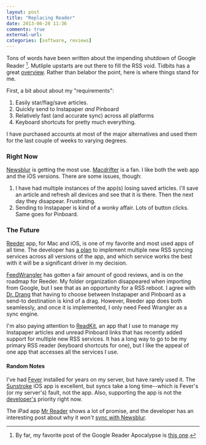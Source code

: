 ```yaml
---
layout: post  
title: "Replacing Reader"  
date: 2013-06-28 11:36  
comments: true  
external-url:  
categories: [software, reviews]  
---
```


Tons of words have been written about the impending shutdown of Google Reader [^1]. Mutliple upstarts are out there to fill the RSS void. Tidbits has a great [overview][tb]. Rather than belabor the point, here is where things stand for me.

First, a bit about about my "requirements":

1. Easily star/flag/save articles.
2. Quickly send to Instapaper *and* Pinboard
3. Relatively fast (and accurate sync) across all platforms
4. Keyboard shortcuts for pretty much everything.

I have purchased accounts at most of the major alternatives and used them for the last couple of weeks to varying degrees.

### Right Now ###

[Newsblur][nb] is getting the most use. [Macdrifter][md] is a fan. I like both the web app and the iOS versions. There are some issues, though:

1. I have had multiple instances of the app(s) losing saved articles. I'll save an article and refresh all devices and see that it is there. Then the next day they disappear. Frustrating.
2. Sending to Instapaper is kind of a wonky affair. Lots of button clicks. Same goes for Pinboard.


### The Future ###

[Reeder][r1] app, for Mac and iOS, is one of my favorite and most used apps of all time. The developer has [a plan][r2] to implement multiple new RSS syncing services across all versions of the app, and which service works the best with it will be a significant driver in my decision.

[FeedWrangler][fw] has gotten a fair amount of good reviews, and is on the roadmap for Reeder. My folder organization disappeared when importing from Google, but I see that as an opportunity for a RSS reboot. I agree with [Dr. Drang][dd] that having to choose between Instapaper and Pinboard as a send-to destination is kind of a drag. However, Reeder app does both seamlessly, and once it is implemented, I only need Feed Wrangler as a sync engine.

I'm also paying attention to [ReadKit][rk], an app that I use to manage my Instapaper articles and unread Pinboard links that has recently added support for multiple new RSS services. It has a long way to go to be my primary RSS reader (keyboard shortcuts for one), but I like the appeal of one app that accesses all the services I use. 


#### Random Notes ####

I've had [Fever][fv] installed for years on my server, but have rarely used it. The [Sunstroke][ss] iOS app is excellent, but syncs take a long time--which is Fever's (or my server's) fault, not the app. Also, supporting the app is not the [developer's][si] priority right now.

The iPad app [Mr Reader][mr1] shows a lot of promise, and the developer has an interesting post about why it *won't* [sync with Newsblur][mr2].


[^1]: By far, my favorite post of the Google Reader Apocalypse is [this one][fk].


[tb]: http://tidbits.com/article/13858
[r1]: http://reederapp.com
[r2]: http://reederapp.com/reader/
[nb]: http://www.newsblur.com
[md]: http://www.macdrifter.com/2013/05/the-feed-reader-reviews-newsblur.html
[fw]: http://feedwrangler.net
[dd]: http://www.leancrew.com/all-this/2013/06/feedle-dee-dee/
[rk]: http://readkitapp.com
[fv]: http://feedafever.com
[ss]: https://goneeast.com/sunstroke/
[si]: http://shauninman.com/archive/2013/04/29/slack
[fk]: http://www.jwz.org/blog/2013/06/google-reader-apocalypse-extremely-fucking-nigh/
[mr1]: http://www.curioustimes.de/mrreader/index.html
[mr2]: http://mrreaderblog.curioustimes.de/post/51629925396/supported-google-reader-alternatives-part-one

